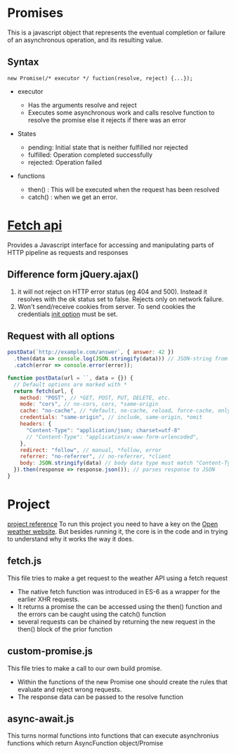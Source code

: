 # Promises

This is a javascript object that represents the eventual completion or failure of an asynchronous operation, and its resulting value.

## Syntax

`new Promise(/* executor */ fuction(resolve, reject) {...});`

- executor

  - Has the arguments resolve and reject
  - Executes some asynchronous work and calls resolve function to resolve the promise else it rejects if there was an error

- States

  - pending: Initial state that is neither fulfilled nor rejected
  - fulfilled: Operation completed successfully
  - rejected: Operation failed

- functions
  - then() : This will be executed when the request has been resolved
  - catch() : when we get an error.

# [Fetch api](https://developer.mozilla.org/en-US/docs/Web/API/Fetch_API/Using_Fetch)

Provides a Javascript interface for accessing and manipulating parts of HTTP pipeline as requests and responses

## Difference form jQuery.ajax()

1. it will not reject on HTTP error status (eg 404 and 500). Instead it resolves with the ok status set to false. Rejects only on network failure.
2. Won't send/receive cookies from server. To send cookies the credentials [init option](https://developer.mozilla.org/en-US/docs/Web/API/WindowOrWorkerGlobalScope/fetch#Parameters) must be set.

## Request with all options

```js
postData(`http://example.com/answer`, { answer: 42 })
  .then(data => console.log(JSON.stringify(data))) // JSON-string from `response.json()` call
  .catch(error => console.error(error));

function postData(url = ``, data = {}) {
  // Default options are marked with *
  return fetch(url, {
    method: "POST", // *GET, POST, PUT, DELETE, etc.
    mode: "cors", // no-cors, cors, *same-origin
    cache: "no-cache", // *default, no-cache, reload, force-cache, only-if-cached
    credentials: "same-origin", // include, same-origin, *omit
    headers: {
      "Content-Type": "application/json; charset=utf-8"
      // "Content-Type": "application/x-www-form-urlencoded",
    },
    redirect: "follow", // manual, *follow, error
    referrer: "no-referrer", // no-referrer, *client
    body: JSON.stringify(data) // body data type must match "Content-Type" header
  }).then(response => response.json()); // parses response to JSON
}
```

# Project

[project reference](https://www.youtube.com/watch?v=chavThlNz3s&index=4&list=PLRqwX-V7Uu6bKLPQvPRNNE65kBL62mVfx)
To run this project you need to have a key on the [Open weather website](https://openweathermap.org/). But besides running it,
the core is in the code and in trying to understand why it works the way it does.

## fetch.js

This file tries to make a get request to the weather API using a fetch request

- The native fetch function was introduced in ES-6 as a wrapper for the earlier XHR requests.
- It returns a promise the can be accessed using the then() function and the errors can be caught using the catch() function
- several requests can be chained by returning the new request in the then() block of the prior function

## custom-promise.js

This file tries to make a call to our own build promise.

- Within the functions of the new Promise one should create the rules that evaluate and reject wrong requests.
- The response data can be passed to the resolve function

## async-await.js

This turns normal functions into functions that can execute asynchronius functions which return AsyncFunction object/Promise
